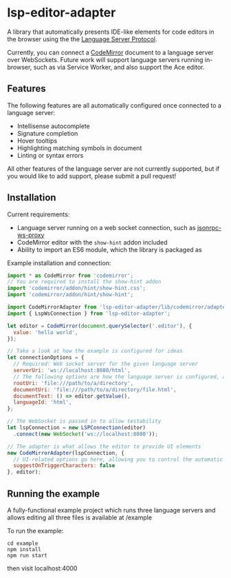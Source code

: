 # lsp-editor-adapter

A library that automatically presents IDE-like elements for code editors in the browser using the the [Language Server Protocol](https://microsoft.github.io/language-server-protocol/).

Currently, you can connect a [CodeMirror](https://codemirror.net/) document to a language server over WebSockets.
Future work will support language servers running in-browser, such as via Service Worker, and also support the
Ace editor.

## Features

The following features are all automatically configured once connected to a language server:

* Intellisense autocomplete
* Signature completion
* Hover tooltips
* Highlighting matching symbols in document
* Linting or syntax errors

All other features of the language server are not currently supported, but if you would like to add support,
please submit a pull request!

## Installation

Current requirements:

* Language server running on a web socket connection, such as [jsonrpc-ws-proxy](https://github.com/wylieconlon/jsonrpc-ws-proxy) 
* CodeMirror editor with the `show-hint` addon included
* Ability to import an ES6 module, which the library is packaged as

Example installation and connection:

``` javascript
import * as CodeMirror from 'codemirror';
// You are required to install the show-hint addon
import 'codemirror/addon/hint/show-hint.css';
import 'codemirror/addon/hint/show-hint';

import CodeMirrorAdapter from 'lsp-editor-adapter/lib/codemirror/adapter';
import { LspWsConnection } from 'lsp-editor-adapter';

let editor = CodeMirror(document.querySelector('.editor'), {
  value: 'hello world',
});

// Take a look at how the example is configured for ideas
let connectionOptions = {
  // Required: Web socket server for the given language server
  serverUri: 'ws://localhost:8080/html',
  // The following options are how the language server is configured, and are required
  rootUri: 'file:///path/to/a/directory',
  documentUri: 'file:///path/to/a/directory/file.html',
  documentText: () => editor.getValue(),
  languageId: 'html',
};

// The WebSocket is passed in to allow testability
let lspConnection = new LSPConnection(editor)
  .connect(new WebSocket('ws://localhost:8080'));

// The adapter is what allows the editor to provide UI elements
new CodeMirrorAdapter(lspConnection, {
  // UI-related options go here, allowing you to control the automatic features of the LSP, i.e.
  suggestOnTriggerCharacters: false
}, editor);
```

## Running the example

A fully-functional example project which runs three language servers and allows editing all three files
is available at /example

To run the example:

```
cd example
npm install
npm run start
```

then visit localhost:4000
